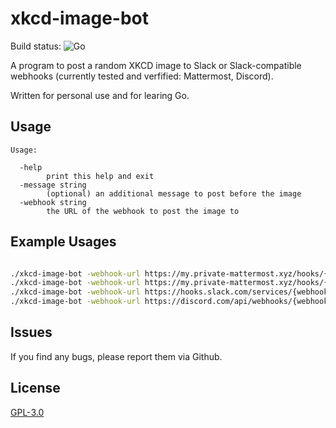 # xkcd-image-bot

Build status:  ![Go](https://github.com/dhach/xkcd-image-bot/workflows/Go/badge.svg)

A program to post a random XKCD image to Slack or Slack-compatible webhooks (currently tested and verfified: Mattermost, Discord).

Written for personal use and for learing Go.

## Usage

```raw
Usage:

  -help
    	print this help and exit
  -message string
    	(optional) an additional message to post before the image
  -webhook string
    	the URL of the webhook to post the image to
```

## Example Usages

```bash

./xkcd-image-bot -webhook-url https://my.private-mattermost.xyz/hooks/{webhook-id}
./xkcd-image-bot -webhook-url https://my.private-mattermost.xyz/hooks/{webhook-id} -message "good morning!"
./xkcd-image-bot -webhook-url https://hooks.slack.com/services/{webhook-id}
./xkcd-image-bot -webhook-url https://discord.com/api/webhooks/{webhook.id}/{webhook.token}/slack -message "hello, world!"
```

## Issues

If you find any bugs, please report them via Github.

## License

[GPL-3.0](LICENSE)
